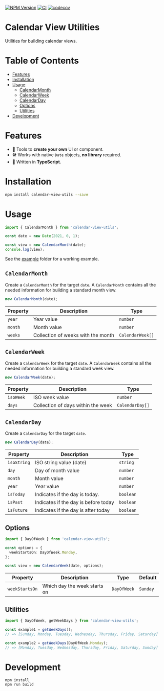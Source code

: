 [![NPM Version](https://badge.fury.io/js/calendar-view-utils.svg)](https://badge.fury.io/js/calendar-view-utils)
[![CI](https://github.com/justinlettau/calendar-view-utils/workflows/CI/badge.svg)](https://github.com/justinlettau/calendar-view-utils/actions)
[![codecov](https://codecov.io/gh/justinlettau/calendar-view-utils/branch/master/graph/badge.svg)](https://codecov.io/gh/justinlettau/calendar-view-utils)

# Calendar View Utilities

Utilities for building calendar views.

# Table of Contents

- [Features](#features)
- [Installation](#installation)
- [Usage](#usage)
  - [CalendarMonth](#calendarmonth)
  - [CalendarWeek](#calendarweek)
  - [CalendarDay](#calendarday)
  - [Options](#options)
  - [Utilities](#utilities)
- [Development](#development)

# Features

- 📅 Tools to **create your own** UI or component.
- 🛠 Works with native `Date` objects, **no library** required.
- 🎉 Written in **TypeScript**.

# Installation

```bash
npm install calendar-view-utils --save
```

# Usage

```ts
import { CalendarMonth } from 'calendar-view-utils';

const date = new Date(2021, 0, 1);

const view = new CalendarMonth(date);
console.log(view);
```

See the [example](./example) folder for a working example.

## `CalendarMonth`

Create a `CalendarMonth` for the target `date`. A `CalendarMonth` contains all the needed information
for building a standard month view.

```ts
new CalendarMonth(date);
```

| Property | Description                        | Type             |
| -------- | ---------------------------------- | ---------------- |
| `year`   | Year value                         | `number`         |
| `month`  | Month value                        | `number`         |
| `weeks`  | Collection of weeks with the month | `CalendarWeek[]` |

## `CalendarWeek`

Create a `CalendarWeek` for the target `date`. A `CalendarWeek` contains all the needed information
for building a standard week view.

```ts
new CalendarWeek(date);
```

| Property  | Description                        | Type            |
| --------- | ---------------------------------- | --------------- |
| `isoWeek` | ISO week value                     | `number`        |
| `days`    | Collection of days within the week | `CalendarDay[]` |

## `CalendarDay`

Create a `CalendarDay` for the target `date`.

```ts
new CalendarDay(date);
```

| Property    | Description                          | Type      |
| ----------- | ------------------------------------ | --------- |
| `isoString` | ISO string value (date)              | `string`  |
| `day`       | Day of month value                   | `number`  |
| `month`     | Month value                          | `number`  |
| `year`      | Year value                           | `number`  |
| `isToday`   | Indicates if the day is today.       | `boolean` |
| `isPast`    | Indicates if the day is before today | `boolean` |
| `isFuture`  | Indicates if the day is after today  | `boolean` |

## Options

```ts
import { DayOfWeek } from 'calendar-view-utils';

const options = {
  weekStartsOn: DayOfWeek.Monday,
};

const view = new CalendarWeek(date, options);
```

| Property       | Description                  | Type        | Default  |
| -------------- | ---------------------------- | ----------- | -------- |
| `weekStartsOn` | Which day the week starts on | `DayOfWeek` | `Sunday` |

## Utilities

```ts
import { DayOfWeek, getWeekDays } from 'calendar-view-utils';

const example1 = getWeekDays();
// => [Sunday, Monday, Tuesday, Wednesday, Thursday, Friday, Saturday]

const example2 = getWeekDays(DayOfWeek.Monday);
// => [Monday, Tuesday, Wednesday, Thursday, Friday, Saturday, Sunday]
```

# Development

```
npm install
npm run build
```
